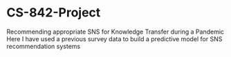 # CS-842-Project
Recommending appropriate SNS for Knowledge Transfer during a Pandemic
Here I have used a previous survey data to build a predictive model for SNS recommendation systems
